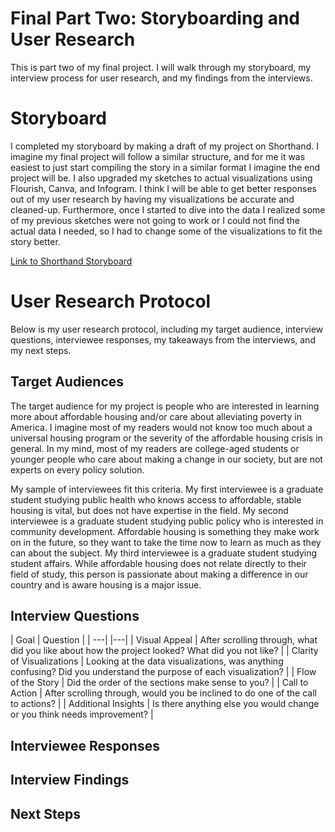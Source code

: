 # Final Part Two: Storyboarding and User Research

This is part two of my final project. I will walk through my storyboard, my interview process for user research, and my findings from the interviews.

# Storyboard

I completed my storyboard by making a draft of my project on Shorthand. I imagine my final project will follow a similar structure, and for me it was easiest to just start compiling the story in a similar format I imagine the end project will be. I also upgraded my sketches to actual visualizations using Flourish, Canva, and Infogram. I think I will be able to get better responses out of my user research by having my visualizations be accurate and cleaned-up. Furthermore, once I started to dive into the data I realized some of my previous sketches were not going to work or I could not find the actual data I needed, so I had to change some of the visualizations to fit the story better.

[Link to Shorthand Storyboard](https://preview.shorthand.com/eacyLRuh2Nl2lM2c)

# User Research Protocol

Below is my user research protocol, including my target audience, interview questions, interviewee responses, my takeaways from the interviews, and my next steps.

## Target Audiences

The target audience for my project is people who are interested in learning more about affordable housing and/or care about alleviating poverty in America. I imagine most of my readers would not know too much about a universal housing program or the severity of the affordable housing crisis in general. In my mind, most of my readers are college-aged students or younger people who care about making a change in our society, but are not experts on every policy solution.

My sample of interviewees fit this criteria. My first interviewee is a graduate student studying public health who knows access to affordable, stable housing is vital, but does not have expertise in the field. My second interviewee is a graduate student studying public policy who is interested in community development. Affordable housing is something they make work on in the future, so they want to take the time now to learn as much as they can about the subject. My third interviewee is a graduate student studying student affairs. While affordable housing does not relate directly to their field of study, this person is passionate about making a difference in our country and is aware housing is a major issue.

## Interview Questions

| Goal | Question |
| ---| |---|
| Visual Appeal | After scrolling through, what did you like about how the project looked? What did you not like? |
| Clarity of Visualizations | Looking at the data visualizations, was anything confusing? Did you understand the purpose of each visualization? |
| Flow of the Story | Did the order of the sections make sense to you? |
| Call to Action | After scrolling through, would you be inclined to do one of the call to actions? |
| Additional Insights | Is there anything else you would change or you think needs improvement? |

## Interviewee Responses


## Interview Findings

## Next Steps
